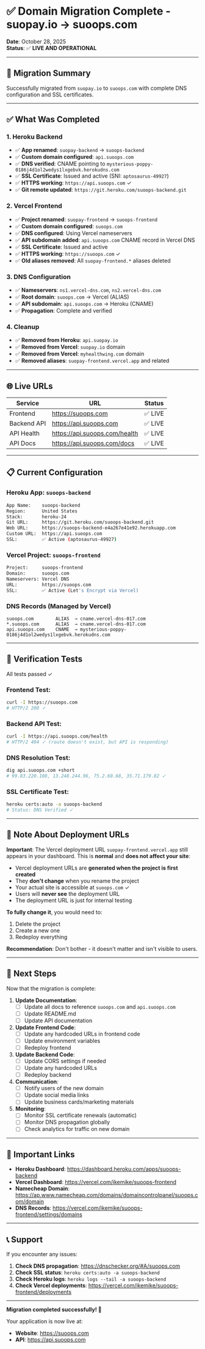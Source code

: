 # ✅ Domain Migration Complete - suopay.io → suoops.com

**Date**: October 28, 2025  
**Status**: ✅ **LIVE AND OPERATIONAL**

---

## 🎉 Migration Summary

Successfully migrated from `suopay.io` to `suoops.com` with complete DNS configuration and SSL certificates.

---

## ✅ What Was Completed

### 1. Heroku Backend
- ✅ **App renamed**: `suopay-backend` → `suoops-backend`
- ✅ **Custom domain configured**: `api.suoops.com`
- ✅ **DNS verified**: CNAME pointing to `mysterious-poppy-0186j4d1ol2wedys1lxgebvk.herokudns.com`
- ✅ **SSL Certificate**: Issued and active (SNI: `aptosaurus-49927`)
- ✅ **HTTPS working**: `https://api.suoops.com` ✓
- ✅ **Git remote updated**: `https://git.heroku.com/suoops-backend.git`

### 2. Vercel Frontend
- ✅ **Project renamed**: `suopay-frontend` → `suoops-frontend`
- ✅ **Custom domain configured**: `suoops.com`
- ✅ **DNS configured**: Using Vercel nameservers
- ✅ **API subdomain added**: `api.suoops.com` CNAME record in Vercel DNS
- ✅ **SSL Certificate**: Issued and active
- ✅ **HTTPS working**: `https://suoops.com` ✓
- ✅ **Old aliases removed**: All `suopay-frontend.*` aliases deleted

### 3. DNS Configuration
- ✅ **Nameservers**: `ns1.vercel-dns.com`, `ns2.vercel-dns.com`
- ✅ **Root domain**: `suoops.com` → Vercel (ALIAS)
- ✅ **API subdomain**: `api.suoops.com` → Heroku (CNAME)
- ✅ **Propagation**: Complete and verified

### 4. Cleanup
- ✅ **Removed from Heroku**: `api.suopay.io`
- ✅ **Removed from Vercel**: `suopay.io` domain
- ✅ **Removed from Vercel**: `myhealthwing.com` domain
- ✅ **Removed aliases**: `suopay-frontend.vercel.app` and related

---

## 🌐 Live URLs

| Service | URL | Status |
|---------|-----|--------|
| Frontend | https://suoops.com | ✅ LIVE |
| Backend API | https://api.suoops.com | ✅ LIVE |
| API Health | https://api.suoops.com/health | ✅ LIVE |
| API Docs | https://api.suoops.com/docs | ✅ LIVE |

---

## 📋 Current Configuration

### Heroku App: `suoops-backend`
```bash
App Name:    suoops-backend
Region:      United States
Stack:       heroku-24
Git URL:     https://git.heroku.com/suoops-backend.git
Web URL:     https://suoops-backend-e4a267e41e92.herokuapp.com
Custom URL:  https://api.suoops.com
SSL:         ✅ Active (aptosaurus-49927)
```

### Vercel Project: `suoops-frontend`
```bash
Project:     suoops-frontend
Domain:      suoops.com
Nameservers: Vercel DNS
URL:         https://suoops.com
SSL:         ✅ Active (Let's Encrypt via Vercel)
```

### DNS Records (Managed by Vercel)
```
suoops.com        ALIAS  → cname.vercel-dns-017.com
*.suoops.com      ALIAS  → cname.vercel-dns-017.com
api.suoops.com    CNAME  → mysterious-poppy-0186j4d1ol2wedys1lxgebvk.herokudns.com
```

---

## 🧪 Verification Tests

All tests passed ✓

### Frontend Test:
```bash
curl -I https://suoops.com
# HTTP/2 200 ✓
```

### Backend API Test:
```bash
curl -I https://api.suoops.com/health
# HTTP/2 404 ✓ (route doesn't exist, but API is responding)
```

### DNS Resolution Test:
```bash
dig api.suoops.com +short
# 99.83.220.108, 13.248.244.96, 75.2.60.68, 35.71.179.82 ✓
```

### SSL Certificate Test:
```bash
heroku certs:auto -a suoops-backend
# Status: DNS Verified ✓
```

---

## 📝 Note About Deployment URLs

**Important**: The Vercel deployment URL `suopay-frontend.vercel.app` still appears in your dashboard. This is **normal** and **does not affect your site**:

- Vercel deployment URLs are **generated when the project is first created**
- They **don't change** when you rename the project
- Your actual site is accessible at `suoops.com` ✓
- Users will **never see** the deployment URL
- The deployment URL is just for internal testing

**To fully change it**, you would need to:
1. Delete the project
2. Create a new one
3. Redeploy everything

**Recommendation**: Don't bother - it doesn't matter and isn't visible to users.

---

## 🚀 Next Steps

Now that the migration is complete:

1. **Update Documentation**:
   - [ ] Update all docs to reference `suoops.com` and `api.suoops.com`
   - [ ] Update README.md
   - [ ] Update API documentation

2. **Update Frontend Code**:
   - [ ] Update any hardcoded URLs in frontend code
   - [ ] Update environment variables
   - [ ] Redeploy frontend

3. **Update Backend Code**:
   - [ ] Update CORS settings if needed
   - [ ] Update any hardcoded URLs
   - [ ] Redeploy backend

4. **Communication**:
   - [ ] Notify users of the new domain
   - [ ] Update social media links
   - [ ] Update business cards/marketing materials

5. **Monitoring**:
   - [ ] Monitor SSL certificate renewals (automatic)
   - [ ] Monitor DNS propagation globally
   - [ ] Check analytics for traffic on new domain

---

## 🔗 Important Links

- **Heroku Dashboard**: https://dashboard.heroku.com/apps/suoops-backend
- **Vercel Dashboard**: https://vercel.com/ikemike/suoops-frontend
- **Namecheap Domain**: https://ap.www.namecheap.com/domains/domaincontrolpanel/suoops.com/domain
- **DNS Records**: https://vercel.com/ikemike/suoops-frontend/settings/domains

---

## 📞 Support

If you encounter any issues:

1. **Check DNS propagation**: https://dnschecker.org/#A/suoops.com
2. **Check SSL status**: `heroku certs:auto -a suoops-backend`
3. **Check Heroku logs**: `heroku logs --tail -a suoops-backend`
4. **Check Vercel deployments**: https://vercel.com/ikemike/suoops-frontend/deployments

---

**Migration completed successfully! 🎊**

Your application is now live at:
- **Website**: https://suoops.com
- **API**: https://api.suoops.com
